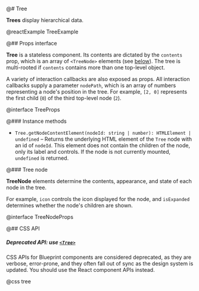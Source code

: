 @# Tree

**Trees** display hierarchical data.

@reactExample TreeExample

@## Props interface

**Tree** is a stateless component. Its contents are dictated by the `contents` prop, which is an array of `<TreeNode>`
elements (see [below](#components/tree.tree-node)). The tree is multi-rooted if `contents` contains more than one
top-level object.

A variety of interaction callbacks are also exposed as props. All interaction callbacks supply a parameter `nodePath`,
which is an array of numbers representing a node's position in the tree. For example, `[2, 0]` represents the first
child (`0`) of the third top-level node (`2`).

@interface TreeProps

@### Instance methods

-   `Tree.getNodeContentElement(nodeId: string | number): HTMLElement | undefined` &ndash;
    Returns the underlying HTML element of the `Tree` node with an id of `nodeId`.
    This element does not contain the children of the node, only its label and controls.
    If the node is not currently mounted, `undefined` is returned.

@### Tree node

**TreeNode** elements determine the contents, appearance, and state of each node in the tree.

For example, `icon` controls the icon displayed for the node, and `isExpanded` determines whether the node's children
are shown.

@interface TreeNodeProps

@## CSS API

<div class="@ns-callout @ns-intent-warning @ns-icon-warning-sign @ns-callout-has-body-content">
    <h5 class="@ns-heading">

Deprecated API: use [`<Tree>`](#core/components/tree)

</h5>

CSS APIs for Blueprint components are considered deprecated, as they are verbose, error-prone, and they
often fall out of sync as the design system is updated. You should use the React component APIs instead.

</div>

@css tree
